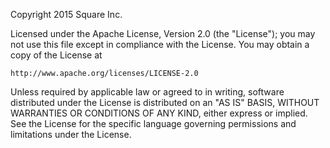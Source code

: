 Copyright 2015 Square Inc.
 
Licensed under the Apache License, Version 2.0 (the "License"); you may not use this file except in compliance with the License. You may obtain a copy of the License at
 
    http://www.apache.org/licenses/LICENSE-2.0
 
Unless required by applicable law or agreed to in writing, software distributed under the License is distributed on an "AS IS" BASIS, WITHOUT WARRANTIES OR CONDITIONS OF ANY KIND, either express or implied. See the License for the specific language governing permissions and limitations under the License.